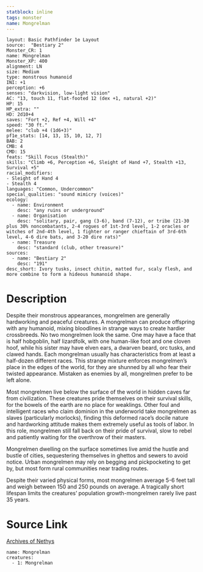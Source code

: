 ```yaml
---
statblock: inline
tags: monster
name: Mongrelman
---
```

```statblock
layout: Basic Pathfinder 1e Layout
source:  "Bestiary 2"
Monster_CR: 1
name: Mongrelman
Monster_XP: 400
alignment: LN
size: Medium
type: monstrous humanoid
INI: +1
perception: +6
senses: "darkvision, low-light vision"
AC: "13, touch 11, flat-footed 12 (dex +1, natural +2)"
HP: 15
HP_extra: ""
HD: 2d10+4
saves: "Fort +2, Ref +4, Will +4"
speed: "30 ft."
melee: "club +4 (1d6+3)"
pf1e_stats: [14, 13, 15, 10, 12, 7]
BAB: 2
CMB: 4
CMD: 15
feats: "Skill Focus (Stealth)"
skills: "Climb +6, Perception +6, Sleight of Hand +7, Stealth +13, Survival +5"
racial_modifiers:
- Sleight of Hand 4
- Stealth 4
languages: "Common, Undercommon"
special_qualities: "sound mimicry (voices)"
ecology:
  - name: Environment
    desc: "any ruins or underground"
  - name: Organisation
    desc: "solitary, pair, gang (3-6), band (7-12), or tribe (21-30 plus 30% noncombatants, 2-4 rogues of 1st-3rd level, 1-2 oracles or witches of 2nd-4th level, 1 fighter or ranger chieftain of 3rd-6th level, 4-6 dire bats, and 3-20 dire rats)"
  - name: Treasure
    desc: "standard (club, other treasure)"
sources:
  - name: "Bestiary 2"
    desc: "191"
desc_short: Ivory tusks, insect chitin, matted fur, scaly flesh, and more combine to form a hideous humanoid shape.
```
# Description
Despite their monstrous appearances, mongrelmen are generally hardworking and peaceful creatures. A mongrelman can produce offspring with any humanoid, mixing bloodlines in strange ways to create hardier crossbreeds. No two mongrelmen look the same. One may have a face that is half hobgoblin, half lizardfolk, with one human-like foot and one cloven hoof, while his sister may have elven ears, a dwarven beard, orc tusks, and clawed hands. Each mongrelman usually has characteristics from at least a half-dozen different races. This strange mixture enforces mongrelmen’s place in the edges of the world, for they are shunned by all who fear their twisted appearance. Mistaken as enemies by all, mongrelmen prefer to be left alone.

Most mongrelmen live below the surface of the world in hidden caves far from civilization. These creatures pride themselves on their survival skills, for the bowels of the earth are no place for weaklings. Other foul and intelligent races who claim dominion in the underworld take mongrelmen as slaves (particularly morlocks), finding this deformed race’s docile nature and hardworking attitude makes them extremely useful as tools of labor. In this role, mongrelmen still fall back on their pride of survival, slow to rebel and patiently waiting for the overthrow of their masters.

Mongrelmen dwelling on the surface sometimes live amid the hustle and bustle of cities, sequestering themselves in ghettos and sewers to avoid notice. Urban mongrelmen may rely on begging and pickpocketing to get by, but most form rural communities near trading routes.

Despite their varied physical forms, most mongrelmen average 5-6 feet tall and weigh between 150 and 250 pounds on average. A tragically short lifespan limits the creatures’ population growth-mongrelmen rarely live past 35 years.
# Source Link
[Archives of Nethys](https://aonprd.com/MonsterDisplay.aspx?ItemName=Mongrelman)
```encounter-table
name: Mongrelman
creatures:
  - 1: Mongrelman
```
